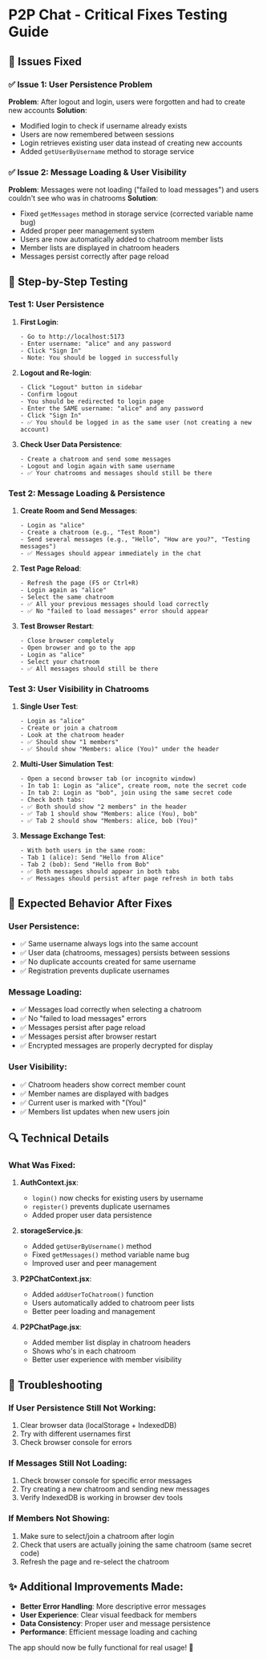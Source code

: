 # P2P Chat - Critical Fixes Testing Guide

## 🔧 Issues Fixed

### ✅ Issue 1: User Persistence Problem
**Problem**: After logout and login, users were forgotten and had to create new accounts
**Solution**: 
- Modified login to check if username already exists
- Users are now remembered between sessions
- Login retrieves existing user data instead of creating new accounts
- Added `getUserByUsername` method to storage service

### ✅ Issue 2: Message Loading & User Visibility
**Problem**: Messages were not loading ("failed to load messages") and users couldn't see who was in chatrooms
**Solution**:
- Fixed `getMessages` method in storage service (corrected variable name bug)
- Added proper peer management system
- Users are now automatically added to chatroom member lists
- Member lists are displayed in chatroom headers
- Messages persist correctly after page reload

## 🧪 Step-by-Step Testing

### Test 1: User Persistence

1. **First Login**:
   ```
   - Go to http://localhost:5173
   - Enter username: "alice" and any password
   - Click "Sign In"
   - Note: You should be logged in successfully
   ```

2. **Logout and Re-login**:
   ```
   - Click "Logout" button in sidebar
   - Confirm logout
   - You should be redirected to login page
   - Enter the SAME username: "alice" and any password
   - Click "Sign In"
   - ✅ You should be logged in as the same user (not creating a new account)
   ```

3. **Check User Data Persistence**:
   ```
   - Create a chatroom and send some messages
   - Logout and login again with same username
   - ✅ Your chatrooms and messages should still be there
   ```

### Test 2: Message Loading & Persistence

1. **Create Room and Send Messages**:
   ```
   - Login as "alice"
   - Create a chatroom (e.g., "Test Room")
   - Send several messages (e.g., "Hello", "How are you?", "Testing messages")
   - ✅ Messages should appear immediately in the chat
   ```

2. **Test Page Reload**:
   ```
   - Refresh the page (F5 or Ctrl+R)
   - Login again as "alice"
   - Select the same chatroom
   - ✅ All your previous messages should load correctly
   - ✅ No "failed to load messages" error should appear
   ```

3. **Test Browser Restart**:
   ```
   - Close browser completely
   - Open browser and go to the app
   - Login as "alice"
   - Select your chatroom
   - ✅ All messages should still be there
   ```

### Test 3: User Visibility in Chatrooms

1. **Single User Test**:
   ```
   - Login as "alice"
   - Create or join a chatroom
   - Look at the chatroom header
   - ✅ Should show "1 members"
   - ✅ Should show "Members: alice (You)" under the header
   ```

2. **Multi-User Simulation Test**:
   ```
   - Open a second browser tab (or incognito window)
   - In tab 1: Login as "alice", create room, note the secret code
   - In tab 2: Login as "bob", join using the same secret code
   - Check both tabs:
   - ✅ Both should show "2 members" in the header
   - ✅ Tab 1 should show "Members: alice (You), bob"
   - ✅ Tab 2 should show "Members: alice, bob (You)"
   ```

3. **Message Exchange Test**:
   ```
   - With both users in the same room:
   - Tab 1 (alice): Send "Hello from Alice"
   - Tab 2 (bob): Send "Hello from Bob"
   - ✅ Both messages should appear in both tabs
   - ✅ Messages should persist after page refresh in both tabs
   ```

## 🎯 Expected Behavior After Fixes

### User Persistence:
- ✅ Same username always logs into the same account
- ✅ User data (chatrooms, messages) persists between sessions
- ✅ No duplicate accounts created for same username
- ✅ Registration prevents duplicate usernames

### Message Loading:
- ✅ Messages load correctly when selecting a chatroom
- ✅ No "failed to load messages" errors
- ✅ Messages persist after page reload
- ✅ Messages persist after browser restart
- ✅ Encrypted messages are properly decrypted for display

### User Visibility:
- ✅ Chatroom headers show correct member count
- ✅ Member names are displayed with badges
- ✅ Current user is marked with "(You)"
- ✅ Members list updates when new users join

## 🔍 Technical Details

### What Was Fixed:

1. **AuthContext.jsx**:
   - `login()` now checks for existing users by username
   - `register()` prevents duplicate usernames
   - Added proper user data persistence

2. **storageService.js**:
   - Added `getUserByUsername()` method
   - Fixed `getMessages()` method variable name bug
   - Improved user and peer management

3. **P2PChatContext.jsx**:
   - Added `addUserToChatroom()` function
   - Users automatically added to chatroom peer lists
   - Better peer loading and management

4. **P2PChatPage.jsx**:
   - Added member list display in chatroom headers
   - Shows who's in each chatroom
   - Better user experience with member visibility

## 🚨 Troubleshooting

### If User Persistence Still Not Working:
1. Clear browser data (localStorage + IndexedDB)
2. Try with different usernames first
3. Check browser console for errors

### If Messages Still Not Loading:
1. Check browser console for specific error messages
2. Try creating a new chatroom and sending new messages
3. Verify IndexedDB is working in browser dev tools

### If Members Not Showing:
1. Make sure to select/join a chatroom after login
2. Check that users are actually joining the same chatroom (same secret code)
3. Refresh the page and re-select the chatroom

## ✨ Additional Improvements Made:

- **Better Error Handling**: More descriptive error messages
- **User Experience**: Clear visual feedback for members
- **Data Consistency**: Proper user and message persistence
- **Performance**: Efficient message loading and caching

The app should now be fully functional for real usage! 🎉
